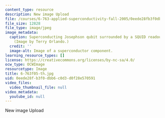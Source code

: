 ```yaml
---
content_type: resource
description: New image Upload
file: /courses/6-763-applied-superconductivity-fall-2005/0eede28fb3f0dbb6c0d3d0f28e570591_6-763f05-th.jpg
file_size: 12828
file_type: image/jpeg
image_metadata:
  caption: Superconducting Josephson qubit surrounded by a SQUID readout circuit.
    (Image by Terry Orlando.)
  credit: ''
  image-alt: Image of a superconductor component.
learning_resource_types: []
license: https://creativecommons.org/licenses/by-nc-sa/4.0/
ocw_type: OCWImage
resourcetype: Image
title: 6-763f05-th.jpg
uid: 0eede28f-b3f0-dbb6-c0d3-d0f28e570591
video_files:
  video_thumbnail_file: null
video_metadata:
  youtube_id: null
---
```

New image Upload